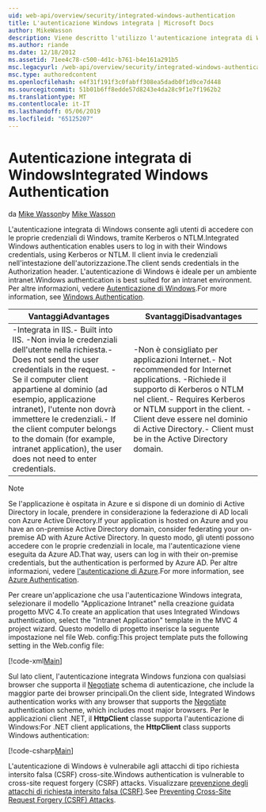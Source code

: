 ```yaml
---
uid: web-api/overview/security/integrated-windows-authentication
title: L'autenticazione Windows integrata | Microsoft Docs
author: MikeWasson
description: Viene descritto l'utilizzo l'autenticazione integrata di Windows nell'API Web ASP.NET.
ms.author: riande
ms.date: 12/18/2012
ms.assetid: 71ee4c78-c500-4d1c-b761-b4e161a291b5
msc.legacyurl: /web-api/overview/security/integrated-windows-authentication
msc.type: authoredcontent
ms.openlocfilehash: e4f31f191f3c0fabff308ea5dadb0f1d9ce7d448
ms.sourcegitcommit: 51b01b6ff8edde57d8243e4da28c9f1e7f1962b2
ms.translationtype: MT
ms.contentlocale: it-IT
ms.lasthandoff: 05/06/2019
ms.locfileid: "65125207"
---
```

# <a name="integrated-windows-authentication"></a><span data-ttu-id="a104f-103">Autenticazione integrata di Windows</span><span class="sxs-lookup"><span data-stu-id="a104f-103">Integrated Windows Authentication</span></span>

<span data-ttu-id="a104f-104">da [Mike Wasson](https://github.com/MikeWasson)</span><span class="sxs-lookup"><span data-stu-id="a104f-104">by [Mike Wasson](https://github.com/MikeWasson)</span></span>

<span data-ttu-id="a104f-105">L'autenticazione integrata di Windows consente agli utenti di accedere con le proprie credenziali di Windows, tramite Kerberos o NTLM.</span><span class="sxs-lookup"><span data-stu-id="a104f-105">Integrated Windows authentication enables users to log in with their Windows credentials, using Kerberos or NTLM.</span></span> <span data-ttu-id="a104f-106">Il client invia le credenziali nell'intestazione dell'autorizzazione.</span><span class="sxs-lookup"><span data-stu-id="a104f-106">The client sends credentials in the Authorization header.</span></span> <span data-ttu-id="a104f-107">L'autenticazione di Windows è ideale per un ambiente intranet.</span><span class="sxs-lookup"><span data-stu-id="a104f-107">Windows authentication is best suited for an intranet environment.</span></span> <span data-ttu-id="a104f-108">Per altre informazioni, vedere [Autenticazione di Windows](https://www.iis.net/configreference/system.webserver/security/authentication/windowsauthentication).</span><span class="sxs-lookup"><span data-stu-id="a104f-108">For more information, see [Windows Authentication](https://www.iis.net/configreference/system.webserver/security/authentication/windowsauthentication).</span></span>

| <span data-ttu-id="a104f-109">Vantaggi</span><span class="sxs-lookup"><span data-stu-id="a104f-109">Advantages</span></span> | <span data-ttu-id="a104f-110">Svantaggi</span><span class="sxs-lookup"><span data-stu-id="a104f-110">Disadvantages</span></span> |
| --- | --- |
| <span data-ttu-id="a104f-111">-Integrata in IIS.</span><span class="sxs-lookup"><span data-stu-id="a104f-111">- Built into IIS.</span></span> <span data-ttu-id="a104f-112">-Non invia le credenziali dell'utente nella richiesta.</span><span class="sxs-lookup"><span data-stu-id="a104f-112">- Does not send the user credentials in the request.</span></span> <span data-ttu-id="a104f-113">-Se il computer client appartiene al dominio (ad esempio, applicazione intranet), l'utente non dovrà immettere le credenziali.</span><span class="sxs-lookup"><span data-stu-id="a104f-113">- If the client computer belongs to the domain (for example, intranet application), the user does not need to enter credentials.</span></span> | <span data-ttu-id="a104f-114">-Non è consigliato per applicazioni Internet.</span><span class="sxs-lookup"><span data-stu-id="a104f-114">- Not recommended for Internet applications.</span></span> <span data-ttu-id="a104f-115">-Richiede il supporto di Kerberos o NTLM nel client.</span><span class="sxs-lookup"><span data-stu-id="a104f-115">- Requires Kerberos or NTLM support in the client.</span></span> <span data-ttu-id="a104f-116">-Client deve essere nel dominio di Active Directory.</span><span class="sxs-lookup"><span data-stu-id="a104f-116">- Client must be in the Active Directory domain.</span></span> |

> [!NOTE]
> <span data-ttu-id="a104f-117">Se l'applicazione è ospitata in Azure e si dispone di un dominio di Active Directory in locale, prendere in considerazione la federazione di AD locali con Azure Active Directory.</span><span class="sxs-lookup"><span data-stu-id="a104f-117">If your application is hosted on Azure and you have an on-premise Active Directory domain, consider federating your on-premise AD with Azure Active Directory.</span></span> <span data-ttu-id="a104f-118">In questo modo, gli utenti possono accedere con le proprie credenziali in locale, ma l'autenticazione viene eseguita da Azure AD.</span><span class="sxs-lookup"><span data-stu-id="a104f-118">That way, users can log in with their on-premise credentials, but the authentication is performed by Azure AD.</span></span> <span data-ttu-id="a104f-119">Per altre informazioni, vedere [l'autenticazione di Azure](../../../visual-studio/overview/2012/windows-azure-authentication.md).</span><span class="sxs-lookup"><span data-stu-id="a104f-119">For more information, see [Azure Authentication](../../../visual-studio/overview/2012/windows-azure-authentication.md).</span></span>

<span data-ttu-id="a104f-120">Per creare un'applicazione che usa l'autenticazione Windows integrata, selezionare il modello "Applicazione Intranet" nella creazione guidata progetto MVC 4.</span><span class="sxs-lookup"><span data-stu-id="a104f-120">To create an application that uses Integrated Windows authentication, select the "Intranet Application" template in the MVC 4 project wizard.</span></span> <span data-ttu-id="a104f-121">Questo modello di progetto inserisce la seguente impostazione nel file Web. config:</span><span class="sxs-lookup"><span data-stu-id="a104f-121">This project template puts the following setting in the Web.config file:</span></span>

[!code-xml[Main](integrated-windows-authentication/samples/sample1.xml)]

<span data-ttu-id="a104f-122">Sul lato client, l'autenticazione integrata Windows funziona con qualsiasi browser che supporta il [Negotiate](http://www.ietf.org/rfc/rfc4559.txt) schema di autenticazione, che include la maggior parte dei browser principali.</span><span class="sxs-lookup"><span data-stu-id="a104f-122">On the client side, Integrated Windows authentication works with any browser that supports the [Negotiate](http://www.ietf.org/rfc/rfc4559.txt) authentication scheme, which includes most major browsers.</span></span> <span data-ttu-id="a104f-123">Per le applicazioni client .NET, il **HttpClient** classe supporta l'autenticazione di Windows:</span><span class="sxs-lookup"><span data-stu-id="a104f-123">For .NET client applications, the **HttpClient** class supports Windows authentication:</span></span>

[!code-csharp[Main](integrated-windows-authentication/samples/sample2.cs)]

<span data-ttu-id="a104f-124">L'autenticazione di Windows è vulnerabile agli attacchi di tipo richiesta intersito falsa (CSRF) cross-site.</span><span class="sxs-lookup"><span data-stu-id="a104f-124">Windows authentication is vulnerable to cross-site request forgery (CSRF) attacks.</span></span> <span data-ttu-id="a104f-125">Visualizzare [prevenzione degli attacchi di richiesta intersito falsa (CSRF)](preventing-cross-site-request-forgery-csrf-attacks.md).</span><span class="sxs-lookup"><span data-stu-id="a104f-125">See [Preventing Cross-Site Request Forgery (CSRF) Attacks](preventing-cross-site-request-forgery-csrf-attacks.md).</span></span>

